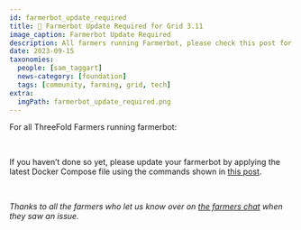 ```yaml
---
id: farmerbot_update_required
title: 📣️️️️️️ Farmerbot Update Required for Grid 3.11
image_caption: Farmerbot Update Required
description: All farmers running Farmerbot, please check this post for a required update on your part.
date: 2023-09-15
taxonomies:
  people: [sam_taggart]
  news-category: [foundation]
  tags: [community, farming, grid, tech]
extra:
  imgPath: farmerbot_update_required.png
---
```


For all ThreeFold Farmers running farmerbot: 

<br/>

If you haven’t done so yet, please update your farmerbot by applying the latest Docker Compose file using the commands shown in [this post](https://forum.threefold.io/t/farmerbot-update-required-for-grid-3-11/4076).

<br/>

*Thanks to all the farmers who let us know over on [the farmers chat](https://t.me/threefoldfarmers) when they saw an issue.*